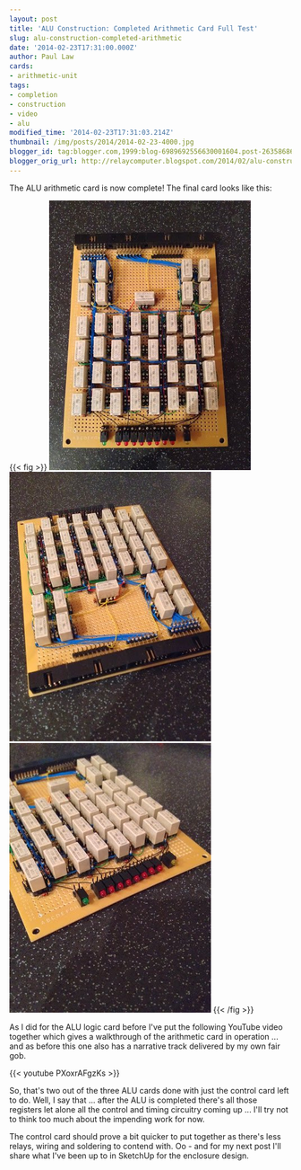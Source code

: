 ```yaml
---
layout: post
title: 'ALU Construction: Completed Arithmetic Card Full Test'
slug: alu-construction-completed-arithmetic
date: '2014-02-23T17:31:00.000Z'
author: Paul Law
cards:
- arithmetic-unit
tags:
- completion
- construction
- video
- alu
modified_time: '2014-02-23T17:31:03.214Z'
thumbnail: /img/posts/2014/2014-02-23-4000.jpg
blogger_id: tag:blogger.com,1999:blog-6989692556630001604.post-2635868656099482225
blogger_orig_url: http://relaycomputer.blogspot.com/2014/02/alu-construction-completed-arithmetic.html
---
```


The ALU arithmetic card is now complete! The final card looks like this:

{{< fig >}}
![ALU Arithmetic Card](/img/posts/2014/2014-02-23-0000.jpg)
![](/img/posts/2014/2014-02-23-0001.jpg)
![ALU Arithmetic Card (close up LED side)](/img/posts/2014/2014-02-23-0002.jpg)
{{< /fig >}}

As I did for the ALU logic card before I've put the following 
YouTube video together which gives a walkthrough of the arithmetic card in 
operation ... and as before this one also has a narrative track delivered by 
my own fair gob.

{{< youtube PXoxrAFgzKs >}}

So, that's two out of the three ALU cards done with just the control card 
left to do. Well, I say that ... after the ALU is completed there's all those 
registers let alone all the control and timing circuitry coming up ... I'll 
try not to think too much about the impending work for now.

The 
control card should prove a bit quicker to put together as there's less 
relays, wiring and soldering to contend with. Oo - and for my next post I'll 
share what I've been up to in SketchUp for the enclosure design. 
